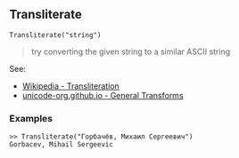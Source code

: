 ## Transliterate

```
Transliterate("string")
```

> try converting the given string to a similar ASCII string
 

See:
* [Wikipedia - Transliteration](https://en.wikipedia.org/wiki/Transliteration)
* [unicode-org.github.io - General Transforms ](https://unicode-org.github.io/icu/userguide/transforms/general/)

### Examples

```
>> Transliterate("Горбачёв, Михаил Сергеевич")
Gorbacev, Mihail Sergeevic
```
